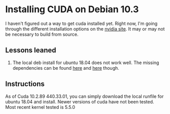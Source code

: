 # Installing CUDA on Debian 10.3

I haven't figured out a way to get cuda installed yet. Right now, I'm going through the different installation options on the [nvidia site](https://developer.nvidia.com/cuda-downloads). It may or may not be necessary to build from source. 

## Lessons leaned

1. The local deb install for ubuntu 18.04 does not work well. The missing dependencies can be found [here](http://archive.ubuntu.com/ubuntu/pool/main/x/x-kit/python3-xkit_0.5.0ubuntu2_all.deb) and [here](https://launchpadlibrarian.net/424706799/screen-resolution-extra_0.18_all.deb) though.

## Instructions

As of Cuda 10.2.89 440.33.01, you can simply download the local runfile for ubuntu 18.04 and install. Newer versions of cuda have not been tested. Most recent kernel tested is 5.5.0

